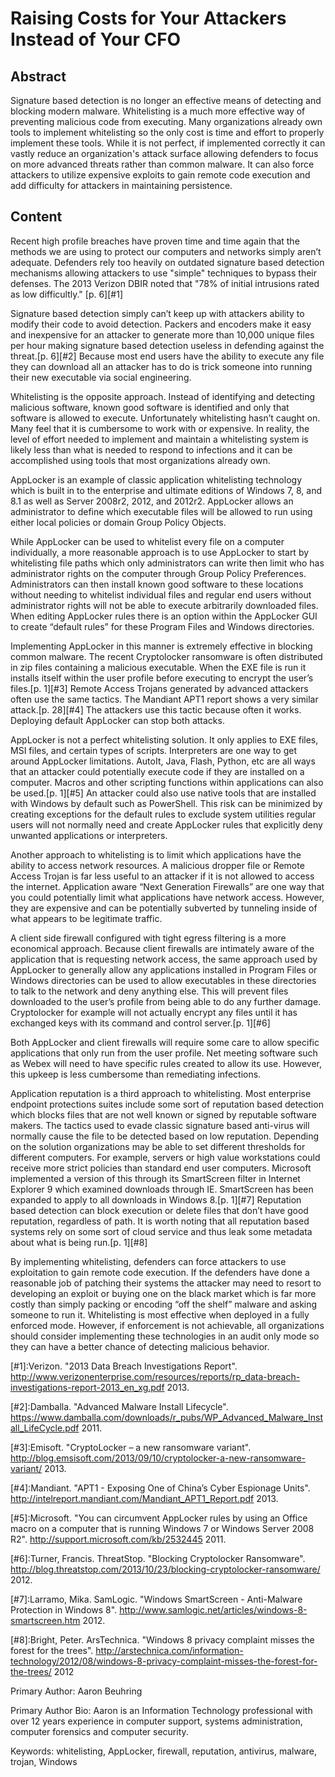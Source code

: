 # Raising Costs for Your Attackers Instead of Your CFO

## Abstract

Signature based detection is no longer an effective means of detecting and blocking modern malware.  Whitelisting is a much more effective way of preventing malicious code from executing.  Many organizations already own tools to implement whitelisting so the only cost is time and effort to properly implement these tools.  While it is not perfect, if implemented correctly it can vastly reduce an organization's attack surface allowing defenders to focus on more advanced threats rather than common malware.  It can also force attackers to utilize expensive exploits to gain remote code execution and add difficulty for attackers in maintaining persistence.

## Content

Recent high profile breaches have proven time and time again that the methods we are using to protect our computers and networks simply aren’t adequate.  Defenders rely too heavily on outdated signature based detection mechanisms allowing attackers to use "simple" techniques to bypass their defenses.  The 2013 Verizon DBIR noted that "78% of initial intrusions rated as low difficultly." [p. 6][#1] 

Signature based detection simply can’t keep up with attackers ability to modify their code to avoid detection.  Packers and encoders make it easy and inexpensive for an attacker to generate more than 10,000 unique files per hour making signature based detection useless in defending against the threat.[p. 6][#2]  Because most end users have the ability to execute any file they can download all an attacker has to do is trick someone into running their new executable via social engineering.

Whitelisting is the opposite approach.  Instead of identifying and detecting malicious software, known good software is identified and only that software is allowed to execute.  Unfortunately whitelisting hasn’t caught on.  Many feel that it is cumbersome to work with or expensive.  In reality, the level of effort needed to implement and maintain a whitelisting system is likely less than what is needed to respond to infections and it can be accomplished using tools that most organizations already own.

AppLocker is an example of classic application whitelisting technology which is built in to the enterprise and ultimate editions of Windows 7, 8, and 8.1 as well as Server 2008r2, 2012, and 2012r2.  AppLocker allows an administrator to define which executable files will be allowed to run using either local policies or domain Group Policy Objects.

While AppLocker can be used to whitelist every file on a computer individually, a more reasonable approach is to use AppLocker to start by whitelisting file paths which only administrators can write then limit who has administrator rights on the computer through Group Policy Preferences.  Administrators can then install known good software to these locations without needing to whitelist individual files and regular end users without administrator rights will not be able to execute arbitrarily downloaded files.  When editing AppLocker rules there is an option within the AppLocker GUI to create “default rules” for these Program Files and Windows directories.

Implementing AppLocker in this manner is extremely effective in blocking common malware.  The recent Cryptolocker ransomware is often distributed in zip files containing a malicious executable.  When the EXE file is run it installs itself within the user profile before executing to encrypt the user’s files.[p. 1][#3]  Remote Access Trojans generated by advanced attackers often use the same tactics.  The Mandiant APT1 report shows a very similar attack.[p. 28][#4]  The attackers use this tactic because often it works.  Deploying default AppLocker can stop both attacks.

AppLocker is not a perfect whitelisting solution.  It only applies to EXE files, MSI files, and certain types of scripts.  Interpreters are one way to get around AppLocker limitations.  AutoIt, Java, Flash, Python, etc are all ways that an attacker could potentially execute code if they are installed on a computer.  Macros and other scripting functions within applications can also be used.[p. 1][#5]  An attacker could also use native tools that are installed with Windows by default such as PowerShell.  This risk can be minimized by creating exceptions for the default rules to exclude system utilities regular users will not normally need and create AppLocker rules that explicitly deny unwanted applications or interpreters.

Another approach to whitelisting is to limit which applications have the ability to access network resources.  A malicious dropper file or Remote Access Trojan is far less useful to an attacker if it is not allowed to access the internet.  Application aware “Next Generation Firewalls” are one way that you could potentially limit what applications have network access.  However, they are expensive and can be potentially subverted by tunneling inside of what appears to be legitimate traffic.

A client side firewall configured with tight egress filtering is a more economical approach.  Because client firewalls are intimately aware of the application that is requesting network access, the same approach used by AppLocker to generally allow any applications installed in Program Files or Windows directories can be used to allow executables in these directories to talk to the network and deny anything else.  This will prevent files downloaded to the user’s profile from being able to do any further damage.  Cryptolocker for example will not actually encrypt any files until it has exchanged keys with its command and control server.[p. 1][#6]

Both AppLocker and client firewalls will require some care to allow specific applications that only run from the user profile.  Net meeting software such as Webex will need to have specific rules created to allow its use.  However, this upkeep is less cumbersome than remediating infections.

Application reputation is a third approach to whitelisting.  Most enterprise endpoint protections suites include some sort of reputation based detection which blocks files that are not well known or signed by reputable software makers.  The tactics used to evade classic signature based anti-virus will normally cause the file to be detected based on low reputation.  Depending on the solution organizations may be able to set different thresholds for different computers.  For example, servers or high value workstations could receive more strict policies than standard end user computers.  Microsoft implemented a version of this through its SmartScreen filter in Internet Explorer 9 which examined downloads through IE.  SmartScreen has been expanded to apply to all downloads in Windows 8.[p. 1][#7]  Reputation based detection can block execution or delete files that don’t have good reputation, regardless of path.  It is worth noting that all reputation based systems rely on some sort of cloud service and thus leak some metadata about what is being run.[p. 1][#8]

By implementing whitelisting, defenders can force attackers to use exploitation to gain remote code execution.  If the defenders have done a reasonable job of patching their systems the attacker may need to resort to developing an exploit or buying one on the black market which is far more costly than simply packing or encoding “off the shelf” malware and asking someone to run it.  Whitelisting is most effective when deployed in a fully enforced mode.  However, if enforcement is not achievable, all organizations should consider implementing these technologies in an audit only mode so they can have a better chance of detecting malicious behavior.

[#1]:Verizon. "2013 Data Breach Investigations Report". http://www.verizonenterprise.com/resources/reports/rp_data-breach-investigations-report-2013_en_xg.pdf 2013.

[#2]:Damballa. "Advanced Malware Install Lifecycle". https://www.damballa.com/downloads/r_pubs/WP_Advanced_Malware_Install_LifeCycle.pdf 2011.

[#3]:Emisoft. "CryptoLocker – a new ransomware variant". http://blog.emsisoft.com/2013/09/10/cryptolocker-a-new-ransomware-variant/ 2013.

[#4]:Mandiant. "APT1 - Exposing One of China’s Cyber Espionage Units". http://intelreport.mandiant.com/Mandiant_APT1_Report.pdf 2013.

[#5]:Microsoft. "You can circumvent AppLocker rules by using an Office macro on a computer that is running Windows 7 or Windows Server 2008 R2". http://support.microsoft.com/kb/2532445 2011.

[#6]:Turner, Francis. ThreatStop. "Blocking Cryptolocker Ransomware". http://blog.threatstop.com/2013/10/23/blocking-cryptolocker-ransomware/ 2012.

[#7]:Larramo, Mika. SamLogic. "Windows SmartScreen - Anti-Malware Protection in Windows 8". http://www.samlogic.net/articles/windows-8-smartscreen.htm 2012.

[#8]:Bright, Peter. ArsTechnica. "Windows 8 privacy complaint misses the forest for the trees". http://arstechnica.com/information-technology/2012/08/windows-8-privacy-complaint-misses-the-forest-for-the-trees/ 2012



Primary Author: Aaron Beuhring

Primary Author Bio: Aaron is an Information Technology professional with over 12 years experience in computer support, systems administration, computer forensics and computer security.

Keywords: whitelisting, AppLocker, firewall, reputation, antivirus, malware, trojan, Windows